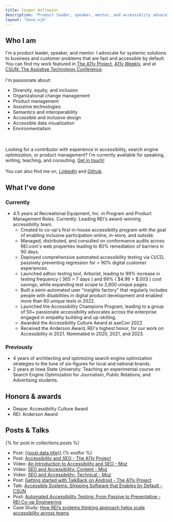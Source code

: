 ```yaml
---
title: Cooper Hollmaier
description: "Product leader, speaker, mentor, and accessiblity advocate."
layout: "base.njk"
---
```


## Who I am

I'm a product leader, speaker, and mentor. I advocate for systemic solutions to business and customer problems that are fast and accessible by default. You can find my work featured in [The A11y Project](https://www.a11yproject.com/authors/), [A11y Weekly](https://a11yweekly.com/), and at [CSUN: The Assistive Technology Conference](https://www.csun.edu/cod/conference/sessions/index.php/public/presentations/view/1403).
\
\
I'm passionate about:
- Diversity, equity, and inclusion
- Organizational change management
- Product management
- Assistive technologies
- Semantics and interoperability
- Accessible and inclusive design
- Accessible data visualization
- Environmentalism

\
\
Looking for a contributor with experience in accessibility, search engine optimization, or product management? I'm currently available for speaking, writing, teaching, and consulting. [Get in touch!](mailto:cooper@hollmaier.com)
\
\
You can also find me on, [LinkedIn](https://www.linkedin.com/in/cooperhollmaier/) and [Github](https://github.com/chollma).


## What I've done
### Currently

- 4.5 years at Recreational Equipment, Inc. in Program and Product Management Roles. Currently: Leading REI's award-winning accessibility team.
    - Created to co-op's first in-house accessibility program with the goal of enabling inclusive participation online, in-store, and outside.
    - Managed, distributed, and consulted on conformance audits across REI.com's web properties leading to 80% remediation of barriers in 90 days.
    - Deployed comprehensive automated accessibility testing via CI/CD, passively preventing regression for > 90% digital customer experiences.
    - Launched adhoc testing tool, Arborist, leading to 99% increase in testing frequency ( 365 > 7 days ) and 99% ( $4.99 > $.003 ) cost savings, while expanding test scope to 2,600 unique pages.
    - Built a semi-automated user "insights factory" that regularly includes people with disabilities in digital product development and enabled more than 60 unique tests in 2022.
    - Launched the Accessibility Champions Program, leading to a group of 50+ passionate accessibility advocates across the enterprise engaged in empathy building and up-skilling.
    - Awarded the Accessibility Culture Award at axeCon 2022
    - Received the Anderson Award, REI's highest honor, for our work on Accessibility in 2021. Nominated in 2020, 2021, and 2023.

### Previously

- 4 years of architecting and optimizing search engine optimization strategies to the tune of six-figures for local and national brands.
- 2 years at Iowa State University: Teaching an experimental course on Search Engine Optimization for Journalism, Public Relations, and Advertising students.

## Honors & awards
- Deque: Accessibility Culture Award
- REI: Anderson Award
## Posts & Talks
{% for post in collections.posts %}
- Post: [{{post.data.title}}]({{post.url}})
{% endfor %}
- Post: [Accessibility and SEO - The A11y Project](https://www.a11yproject.com/posts/accessibility-seo/)
- Video: [An Introduction to Accessibility and SEO - Moz](https://moz.com/blog/seo-and-accessibility-introduction)
- Video: [SEO and Accessibility: Content - Moz](https://moz.com/blog/seo-and-accessibility-content)
- Video: [SEO and Accessibility: Technical - Moz](https://moz.com/blog/technical-seo-and-accessibility)
- Post: [Getting started with TalkBack on Android - The A11y Project](https://www.a11yproject.com/posts/getting-started-talkback/)
- Talk: [Accessible Systems: Shipping Software that Enables by Default - CSUN](https://www.csun.edu/cod/conference/sessions/index.php/public/presentations/view/1403)
- Post: [Automated Accessibility Testing: From Passive to Preventative - REI Co-op Engineering](https://engineering.rei.com/frontend/automated-accessibility-testing.html)
- Case Study: [How REI’s systems thinking approach helps scale accessibility across teams](https://makeitfable.com/how-rei-scales-accessibility-across-multiple-product-teams/)
